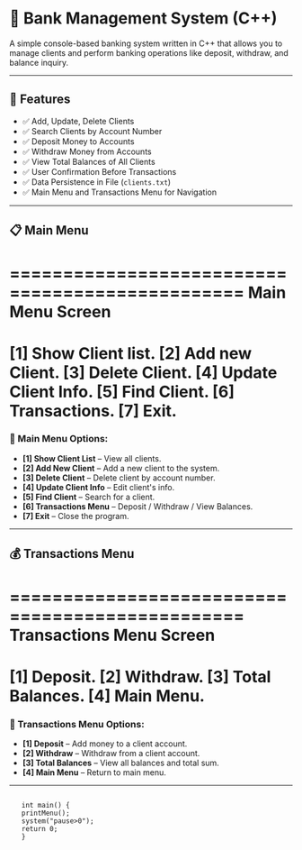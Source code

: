 # 🏦 Bank Management System (C++)

A simple console-based banking system written in C++ that allows you to manage clients and perform banking operations like deposit, withdraw, and balance inquiry.

---

## 🚀 Features

- ✅ Add, Update, Delete Clients  
- ✅ Search Clients by Account Number  
- ✅ Deposit Money to Accounts  
- ✅ Withdraw Money from Accounts  
- ✅ View Total Balances of All Clients  
- ✅ User Confirmation Before Transactions  
- ✅ Data Persistence in File (`clients.txt`)  
- ✅ Main Menu and Transactions Menu for Navigation

---

## 📋 Main Menu

================================================
                 Main Menu Screen
================================================
[1] Show Client list.
[2] Add new Client.
[3] Delete Client.
[4] Update Client Info.
[5] Find Client.
[6] Transactions.
[7] Exit.
================================================

### 🔹 Main Menu Options:

- **[1] Show Client List** – View all clients.
- **[2] Add New Client** – Add a new client to the system.
- **[3] Delete Client** – Delete client by account number.
- **[4] Update Client Info** – Edit client's info.
- **[5] Find Client** – Search for a client.
- **[6] Transactions Menu** – Deposit / Withdraw / View Balances.
- **[7] Exit** – Close the program.

---

## 💰 Transactions Menu

================================================
                 Transactions Menu Screen
================================================
[1] Deposit.
[2] Withdraw.
[3] Total Balances.
[4] Main Menu.
================================================

### 🔹 Transactions Menu Options:

- **[1] Deposit** – Add money to a client account.
- **[2] Withdraw** – Withdraw from a client account.
- **[3] Total Balances** – View all balances and total sum.
- **[4] Main Menu** – Return to main menu.

---

```Run Main
 
   int main() {
   printMenu();
   system("pause>0");
   return 0;
   }



